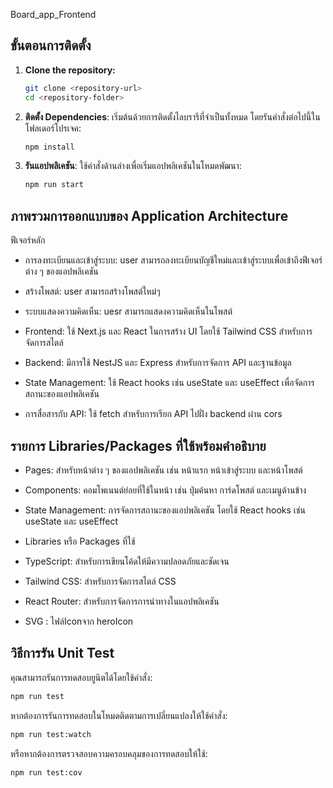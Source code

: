 
Board_app_Frontend

## ขั้นตอนการติดตั้ง

1. **Clone the repository:**
   ```bash
   git clone <repository-url>
   cd <repository-folder>
   ```

2. **ติดตั้ง Dependencies**: เริ่มต้นด้วยการติดตั้งไลบรารีที่จำเป็นทั้งหมด โดยรันคำสั่งต่อไปนี้ในโฟลเดอร์โปรเจค:

   ```bash
   npm install
   ```


5. **รันแอปพลิเคชัน**: ใช้คำสั่งด้านล่างเพื่อเริ่มแอปพลิเคชันในโหมดพัฒนา:

   ```bash
   npm run start
   ```

## ภาพรวมการออกแบบของ Application Architecture

ฟีเจอร์หลัก
- การลงทะเบียนและเข้าสู่ระบบ: user สามารถลงทะเบียนบัญชีใหม่และเข้าสู่ระบบเพื่อเข้าถึงฟีเจอร์ต่าง ๆ ของแอปพลิเคชัน
- สร้างโพสต์: user สามารถสร้างโพสต์ใหม่ๆ
- ระบบแสดงความคิดเห็น: uesr สามารถแสดงความคิดเห็นในโพสต์


- Frontend: ใช้ Next.js และ React ในการสร้าง UI โดยใช้ Tailwind CSS สำหรับการจัดการสไตล์
- Backend: มีการใช้ NestJS และ Express สำหรับการจัดการ API และฐานข้อมูล
- State Management: ใช้ React hooks เช่น useState และ useEffect เพื่อจัดการสถานะของแอปพลิเคชัน
- การสื่อสารกับ API: ใช้ fetch สำหรับการเรียก API ไปฝั่ง backend ผ่าน cors


## รายการ Libraries/Packages ที่ใช้พร้อมคำอธิบาย

- Pages: สำหรับหน้าต่าง ๆ ของแอปพลิเคชัน เช่น หน้าแรก หน้าเข้าสู่ระบบ และหน้าโพสต์
- Components: คอมโพเนนต์ย่อยที่ใช้ในหน้า เช่น ปุ่มค้นหา การ์ดโพสต์ และเมนูด้านข้าง
- State Management: การจัดการสถานะของแอปพลิเคชัน โดยใช้ React hooks เช่น useState และ useEffect

- Libraries หรือ Packages ที่ใช้
- TypeScript: สำหรับการเขียนโค้ดให้มีความปลอดภัยและชัดเจน
- Tailwind CSS: สำหรับการจัดการสไตล์ CSS
- React Router: สำหรับการจัดการการนำทางในแอปพลิเคชัน
- SVG : ไฟล์Iconจาก heroIcon

## วิธีการรัน Unit Test

คุณสามารถรันการทดสอบยูนิตได้โดยใช้คำสั่ง:

```bash
npm run test
```

หากต้องการรันการทดสอบในโหมดติดตามการเปลี่ยนแปลงให้ใช้คำสั่ง:

```bash
npm run test:watch
```

หรือหากต้องการตรวจสอบความครอบคลุมของการทดสอบให้ใช้:

```bash
npm run test:cov
```

